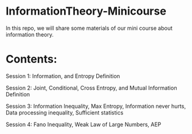 # InformationTheory-Minicourse
In this repo, we will share some materials of our mini course about information theory.

# Contents: 
Session 1: Information, and Entropy Definition

Session 2: Joint, Conditional, Cross Entropy, and Mutual Information Definition

Session 3: Information Inequality, Max Entropy, Information never hurts, Data processing inequality, Sufficient statistics

Session 4: Fano Inequality, Weak Law of Large Numbers, AEP
